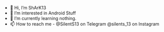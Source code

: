 - 👋 Hi, I’m ShArK13
- 👀 I’m interested in Android Stuff
- 🌱 I’m currently learning nothing.
- 📫 How to reach me - @SilentS13 on Telegram
                       @silents_13 on Instagram     

<!---
SilentS13/SilentS13 is a ✨ special ✨ repository because its `README.md` (this file) appears on your GitHub profile.
You can click the Preview link to take a look at your changes.
--->
